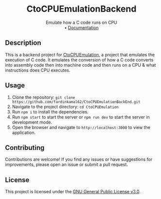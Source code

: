 <div align="center"><h1>CtoCPUEmulationBackend</h1></div>
<div align="center">Emulate how a C code runs on CPU</div>
<div align="center">
    •
    <a href="https://docs.google.com/document/d/1nFtFiSOII9s5k_dbEd0aYju97Wj9iX1dYfyFI1vBiF0/edit#heading=h.6ll8yxyq48ox">Documentation</a>
    </strong>
</div>

## Description
This is a backend project for [CtoCPUEmulation](https://github.com/fardinkamal62/CtoCPUEmulation), a project that emulates the execution of C code. It emulates the conversion of how a C code converts into assembly code then into machine code and then runs on a CPU & what instructions does CPU executes.

## Usage
1. Clone the repository: `git clone https://github.com/fardinkamal62/CtoCPUEmulationBackEnd.git`
2. Navigate to the project directory: `cd CtoCPUEmulation`
3. Run `npm i` to install the dependencies.
4. Run `npm start` to start the server or `npm run dev` to start the server in development mode.
5. Open the browser and navigate to `http://localhost:3000` to view the application.

## Contributing
Contributions are welcome! If you find any issues or have suggestions for improvements, please open an issue or submit a pull request.

## License
This project is licensed under the [GNU General Public License v3.0](LICENSE).
